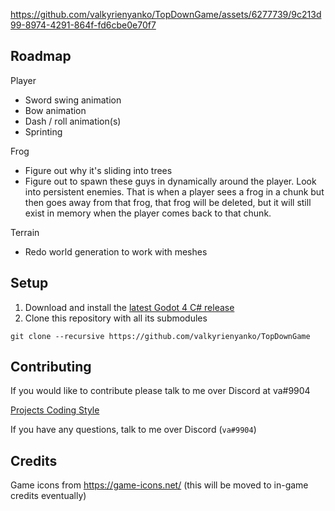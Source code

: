https://github.com/valkyrienyanko/TopDownGame/assets/6277739/9c213d99-8974-4291-864f-fd6cbe0e70f7

## Roadmap
Player
- Sword swing animation
- Bow animation
- Dash / roll animation(s)
- Sprinting

Frog
- Figure out why it's sliding into trees
- Figure out to spawn these guys in dynamically around the player. Look into persistent enemies. That is when a player sees a frog in a chunk but then goes away from that frog, that frog will be deleted, but it will still exist in memory when the player comes back to that chunk.

Terrain
- Redo world generation to work with meshes

## Setup
1. Download and install the [latest Godot 4 C# release](https://godotengine.org/)
2. Clone this repository with all its submodules
```
git clone --recursive https://github.com/valkyrienyanko/TopDownGame
```

## Contributing
If you would like to contribute please talk to me over Discord at va#9904

[Projects Coding Style](https://github.com/Valks-Games/sankari/wiki/Code-Style)

If you have any questions, talk to me over Discord (`va#9904`)

## Credits
Game icons from https://game-icons.net/ (this will be moved to in-game credits eventually)
